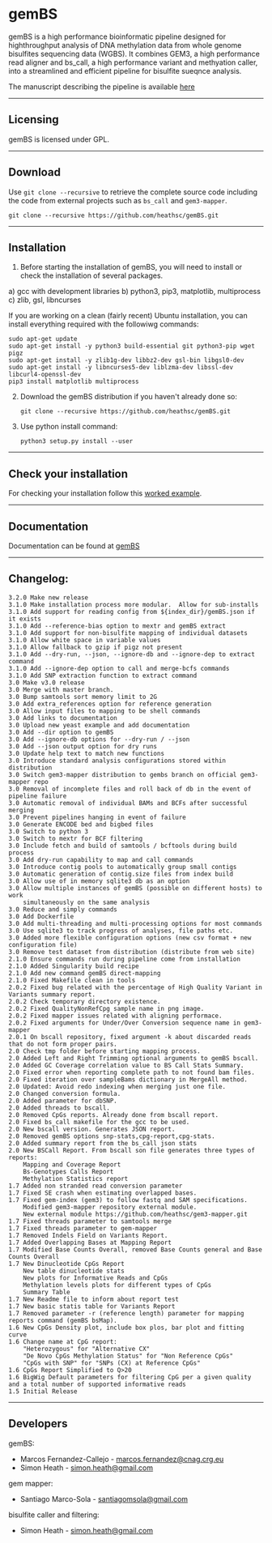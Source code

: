 gemBS
=====

gemBS is a high performance bioinformatic pipeline designed for highthroughput analysis
of DNA methylation data from whole genome bisulfites sequencing data
(WGBS). It combines GEM3, a high performance read aligner and
bs_call, a high performance variant and methyation caller, into a streamlined and efficient pipeline for
bisulfite sueqnce analysis.

The manuscript describing the pipeline is available [here](https://www.biorxiv.org/content/early/2017/10/11/201988)

---------   
Licensing
---------

gemBS is licensed under GPL.

--------
Download
--------

Use ``git clone --recursive`` to retrieve the complete source code including the code from external projects such as ``bs_call`` and ``gem3-mapper``.

    git clone --recursive https://github.com/heathsc/gemBS.git

------------
Installation
------------

1) Before starting the installation of gemBS, you will need to install
or check the installation of several packages.

  a) gcc with development libraries
  b) python3, pip3, matplotlib, multiprocess
  c) zlib, gsl, libncurses
  
If you are working on a clean (fairly recent) Ubuntu installation, you
can install everything required with the followiwg commands:

    sudo apt-get update
    sudo apt-get install -y python3 build-essential git python3-pip wget pigz
    sudo apt-get install -y zlib1g-dev libbz2-dev gsl-bin libgsl0-dev
    sudo apt-get install -y libncurses5-dev liblzma-dev libssl-dev libcurl4-openssl-dev
    pip3 install matplotlib multiprocess

2) Download the gemBS distribution if you haven't already done so:

    ``git clone --recursive https://github.com/heathsc/gemBS.git``

3) Use python install command:

    ``python3 setup.py install --user``

-----------------------
Check your installation
-----------------------

For checking your installation follow this
[worked example](http://statgen.cnag.cat/gemBS/UserGuide/_build/html/example.html).


-------------
Documentation
-------------

Documentation can be found at
[gemBS](http://statgen.cnag.cat/gemBS/)

----------
Changelog:
----------
    3.2.0 Make new release
    3.1.0 Make installation process more modular.  Allow for sub-installs
    3.1.0 Add support for reading config from ${index_dir}/gemBS.json if it exists
    3.1.0 Add --reference-bias option to mextr and gemBS extract
    3.1.0 Add support for non-bisulfite mapping of individual datasets
    3.1.0 Allow white space in variable values
    3.1.0 Allow fallback to gzip if pigz not present
    3.1.0 Add --dry-run, --json, --ignore-db and --ignore-dep to extract command
    3.1.0 Add --ignore-dep option to call and merge-bcfs commands
    3.1.0 Add SNP extraction function to extract command
    3.0 Make v3.0 release
    3.0 Merge with master branch.
    3.0 Bump samtools sort memory limit to 2G
    3.0 Add extra_references option for reference generation
    3.0 Allow input files to mapping to be shell commands
    3.0 Add links to documentation
    3.0 Upload new yeast example and add documentation
    3.0 Add --dir option to gemBS
    3.0 Add --ignore-db options for --dry-run / --json
    3.0 Add --json output option for dry runs
    3.0 Update help text to match new functions
    3.0 Introduce standard analysis configurations stored within distribution
    3.0 Switch gem3-mapper distribution to gembs branch on official gem3-mapper repo
    3.0 Removal of incomplete files and roll back of db in the event of pipeline failure
    3.0 Automatic removal of individual BAMs and BCFs after successful merging
    3.0 Prevent pipelines hanging in event of failure
    3.0 Generate ENCODE bed and bigbed files
    3.0 Switch to python 3
    3.0 Switch to mextr for BCF filtering
    3.0 Include fetch and build of samtools / bcftools during build process
    3.0 Add dry-run capability to map and call commands
    3.0 Introduce contig pools to automatically group small contigs
    3.0 Automatic generation of contig.size files from index build
    3.0 Allow use of in memory sqlite3 db as an option
    3.0 Allow multiple instances of gemBS (possible on different hosts) to work 
        simultaneously on the same analysis
    3.0 Reduce and simply commands
    3.0 Add Dockerfile
    3.0 Add multi-threading and multi-processing options for most commands
    3.0 Use sqlite3 to track progress of analyses, file paths etc.
    3.0 Added more flexible configuration options (new csv format + new configuration file)
    3.0 Remove test dataset from distribution (distribute from web site)
    2.1.0 Ensure commands run during pipeline come from installation
    2.1.0 Added Singularity build recipe
    2.1.0 Add new command gemBS direct-mapping
    2.1.0 Fixed Makefile clean in tools
    2.0.2 Fixed bug related with the percentage of High Quality Variant in Variants summary report.
    2.0.2 Check temporary directory existence.
    2.0.2 Fixed QualityNonRefCpg sample name in png image.
    2.0.2 Fixed mapper issues related with aligning performace.
    2.0.2 Fixed arguments for Under/Over Conversion sequence name in gem3-mapper
    2.0.1 On bscall repository, fixed argument -k about discarded reads that do not form proper pairs.
    2.0 Check tmp folder before starting mapping process.
    2.0 Added Left and Right Trimming optional arguments to gemBS bscall.
    2.0 Added GC Coverage correlation value to BS Call Stats Summary.
    2.0 Fixed error when reporting complete path to not found bam files.
    2.0 Fixed iteration over sampleBams dictionary in MergeAll method.
    2.0 Updated: Avoid redo indexing when merging just one file.
    2.0 Changed conversion formula.
    2.0 Added parameter for dbSNP.
    2.0 Added threads to bscall.
    2.0 Removed CpGs reports. Already done from bscall report.
    2.0 Fixed bs_call makefile for the gcc to be used.
    2.0 New bscall version. Generates JSON report.
    2.0 Removed gemBS options snp-stats,cpg-report,cpg-stats.
    2.0 Added summary report from the bs_call json stats
    2.0 New BSCall Report. From bscall son file generates three types of reports:
        Mapping and Coverage Report
        Bs-Genotypes Calls Report
        Methylation Statistics report
    1.7 Added non stranded read conversion parameter
    1.7 Fixed SE crash when estimating overlapped bases.
    1.7 Fixed gem-index (gem3) to follow fastq and SAM specifications. 
        Modified gem3-mapper repository external module.
        New external module https://github.com/heathsc/gem3-mapper.git
    1.7 Fixed threads parameter to samtools merge
    1.7 Fixed threads parameter to gem-mapper
    1.7 Removed Indels Field on Variants Report.
    1.7 Added Overlapping Bases at Mapping Report
    1.7 Modified Base Counts Overall, removed Base Counts general and Base Counts Overall
    1.7 New Dinucleotide CpGs Report
        New table dinucleotide stats
        New plots for Informative Reads and CpGs
        Methylation levels plots for different types of CpGs
        Summary Table
    1.7 New Readme file to inform about report test
    1.7 New basic statis table for Variants Report
    1.7 Removed parameter -r (reference length) parameter for mapping reports command (gemBS bsMap).
    1.6 New CpGs Density plot, include box plos, bar plot and fitting curve
    1.6 Change name at CpG report:
        "Heterozygous" for "Alternative CX"
        "De Novo CpGs Methylation Status" for "Non Reference CpGs"
        "CpGs with SNP" for "SNPs (CX) at Reference CpGs"
    1.6 CpGs Report Simplified to Q>20
    1.6 BigWig Default parameters for filtering CpG per a given quality and a total number of supported informative reads   
    1.5 Initial Release  


----------
Developers
----------
 
 gemBS:
 * Marcos Fernandez-Callejo - marcos.fernandez@cnag.crg.eu
 * Simon Heath - simon.heath@gmail.com
 
 gem mapper:
 * Santiago Marco-Sola - santiagomsola@gmail.com

 bisulfite caller and filtering:
 * Simon Heath - simon.heath@gmail.com


